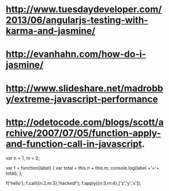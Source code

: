 # http://www.tuesdaydeveloper.com/2013/06/angularjs-testing-with-karma-and-jasmine/
# http://evanhahn.com/how-do-i-jasmine/
# http://www.slideshare.net/madrobby/extreme-javascript-performance
# http://odetocode.com/blogs/scott/archive/2007/07/05/function-apply-and-function-call-in-javascript.
<!-- http://hangar.runway7.net/javascript/difference-call-apply -->


var n = 1, m = 2;

var f = function(label) {
	var total = this.n + this.m;
	console.log(label +'='+ total);
};

f('hello');
f.call({n:2,m:3},'hacked!');
f.apply({n:3,m:4},['z','y','x']);